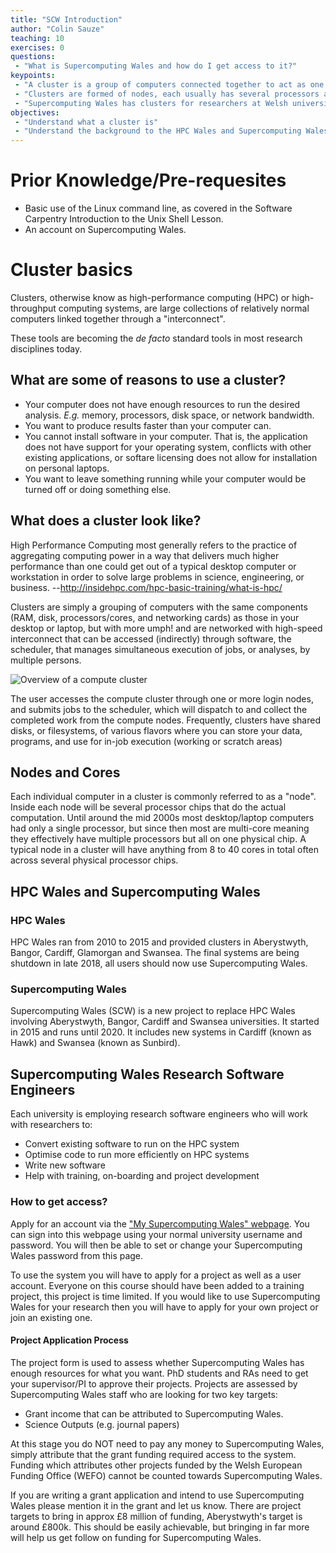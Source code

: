 ```yaml
---
title: "SCW Introduction"
author: "Colin Sauze"
teaching: 10
exercises: 0
questions:
 - "What is Supercomputing Wales and how do I get access to it?"
keypoints:
 - "A cluster is a group of computers connected together to act as one."
 - "Clusters are formed of nodes, each usually has several processors and 10s or hundreds of gigabytes of RAM."
 - "Supercomputing Wales has clusters for researchers at Welsh universities to use"
objectives:
 - "Understand what a cluster is"
 - "Understand the background to the HPC Wales and Supercomputing Wales projects"
---
```



# Prior Knowledge/Pre-requesites

* Basic use of the Linux command line, as covered in the Software Carpentry Introduction to the Unix Shell Lesson.
* An account on Supercomputing Wales.

# Cluster basics

Clusters, otherwise know as high-performance computing (HPC) or high-throughput computing systems, are large collections of relatively normal computers linked together through a "interconnect".

These tools are becoming the <em>de facto</em> standard tools in most research disciplines today.

## What are some of reasons to use a cluster?

* Your computer does not have enough resources to run the desired analysis. *E.g.* memory, processors, disk space, or network bandwidth.
* You want to produce results faster than your computer can.
* You cannot install software in your computer. That is, the application does not have support for your operating system, conflicts with other existing applications, or softare licensing does not allow for installation on personal laptops.
* You want to leave something running while your computer would be turned off or doing something else.


## What does a cluster look like?

High Performance Computing most generally refers to the practice of aggregating computing power in a way that delivers much higher performance than one could get out of a typical desktop computer or workstation in order to solve large problems in science, engineering, or business. --http://insidehpc.com/hpc-basic-training/what-is-hpc/

Clusters are simply a grouping of computers with the same components (RAM, disk, processors/cores, and networking cards) as those in your desktop or laptop, but with more umph! and are networked with high-speed interconnect that can be accessed (indirectly) through software, the scheduler, that manages simultaneous execution of jobs, or analyses, by multiple persons.

![Overview of a compute cluster](../fig/cluster-generic.png)

The user accesses the compute cluster through one or more login nodes, and submits jobs to the scheduler, which will dispatch to and collect the completed work from the compute nodes. Frequently, clusters have shared disks, or filesystems, of various flavors where you can store your data, programs, and use for in-job execution (working or scratch areas)

## Nodes and Cores

Each individual computer in a cluster is commonly referred to as a "node". Inside each node will be several processor chips that do the actual computation. Until around the mid 2000s most desktop/laptop computers had only a single processor, but since then most are multi-core meaning they effectively have multiple processors but all on one physical chip. A typical node in a cluster will have anything from 8 to 40 cores in total often across several physical processor chips.

## HPC Wales and Supercomputing Wales

### HPC Wales

HPC Wales ran from 2010 to 2015 and provided clusters in Aberystwyth, Bangor, Cardiff, Glamorgan and Swansea. The final systems are being shutdown in late 2018, all users should now use Supercomputing Wales.

### Supercomputing Wales

Supercomputing Wales (SCW) is a new project to replace HPC Wales involving Aberystwyth, Bangor, Cardiff and Swansea universities. It started in 2015 and runs until 2020. It includes new systems in Cardiff (known as Hawk) and Swansea (known as Sunbird).

## Supercomputing Wales Research Software Engineers

Each university is employing research software engineers who will work with researchers to:

* Convert existing software to run on the HPC system
* Optimise code to run more efficiently on HPC systems
* Write new software
* Help with training, on-boarding and project development


### How to get access?

Apply for an account via the ["My Supercomputing Wales" webpage](https://my.supercomputing.wales). You can sign into this webpage using your normal university username and password. You will then be able to set or change your Supercomputing Wales password from this page.

To use the system you will have to apply for a project as well as a user account. Everyone on this course should have been added to a training project, this project is time limited. If you would like to use Supercomputing Wales for your research then you will have to apply for your own project or join an existing one.

#### Project Application Process

The project form is used to assess whether Supercomputing Wales has enough resources for what you want. PhD students and RAs need to get your supervisor/PI to approve their projects. Projects are assessed by Supercomputing Wales staff who are looking for two key targets:

  * Grant income that can be attributed to Supercomputing Wales.
  * Science Outputs (e.g. journal papers)

At this stage you do NOT need to pay any money to Supercomputing Wales, simply attribute that the grant funding required access to the system. Funding which attributes other projects funded by the Welsh European Funding Office (WEFO) cannot be counted towards Supercomputing Wales.

If you are writing a grant application and intend to use Supercomputing Wales please mention it in the grant and let us know. There are project targets to bring in approx £8 million of funding, Aberystwyth's target is around £800k. This should be easily achievable, but bringing in far more will help us get follow on funding for Supercomputing Wales.

